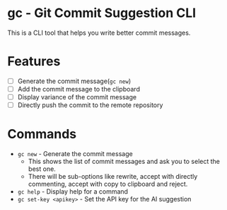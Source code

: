 # gc - Git Commit Suggestion CLI
This is a CLI tool that helps you write better commit messages.

# Features
- [ ] Generate the commit message(`gc new`)
- [ ] Add the commit message to the clipboard
- [ ] Display variance of the commit message
- [ ] Directly push the commit to the remote repository

# Commands 

 - `gc new` - Generate the commit message
    - This shows the list of commit messages and ask you to select the best one.
    - There will be sub-options like rewrite, accept with directly commenting, accept with copy to clipboard and reject.
 - `gc help` - Display help for a command
 - `gc set-key <apikey>` - Set the API key for the AI suggestion
